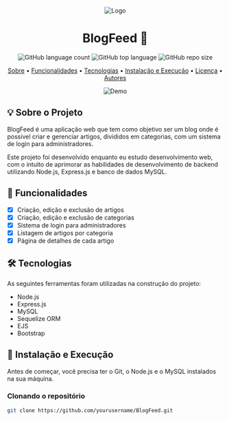 <p align="center">
  <img src="./public/images/logo.png" alt="Logo">
</p>

<h1 align="center">BlogFeed 📰</h1>

<p align="center">
  <img alt="GitHub language count" src="https://img.shields.io/github/languages/count/yourusername/BlogFeed?color=green">
  <img alt="GitHub top language" src="https://img.shields.io/github/languages/top/yourusername/BlogFeed?color=green">
  <img alt="GitHub repo size" src="https://img.shields.io/github/repo-size/yourusername/BlogFeed?color=green">
</p>

<p align="center">
  <a href="#-sobre-o-projeto">Sobre</a> •
  <a href="#-funcionalidades">Funcionalidades</a> •
  <a href="#-tecnologias">Tecnologias</a> •
  <a href="#-instalação-e-execução">Instalação e Execução</a> •
  <a href="#-licença">Licença</a> •
  <a href="#-autores">Autores</a>
</p>

<p align="center">
  <img src="./public/images/demo.gif" alt="Demo">
</p>

## 💡 Sobre o Projeto

BlogFeed é uma aplicação web que tem como objetivo ser um blog onde é possível criar e gerenciar artigos, divididos em categorias, com um sistema de login para administradores.

Este projeto foi desenvolvido enquanto eu estudo desenvolvimento web, com o intuito de aprimorar as habilidades de desenvolvimento de backend utilizando Node.js, Express.js e banco de dados MySQL.

## 📌 Funcionalidades

- [x] Criação, edição e exclusão de artigos
- [x] Criação, edição e exclusão de categorias
- [x] Sistema de login para administradores
- [x] Listagem de artigos por categoria
- [x] Página de detalhes de cada artigo

## 🛠 Tecnologias

As seguintes ferramentas foram utilizadas na construção do projeto:

- Node.js
- Express.js
- MySQL
- Sequelize ORM
- EJS
- Bootstrap

## 🚀 Instalação e Execução

Antes de começar, você precisa ter o Git, o Node.js e o MySQL instalados na sua máquina.

### Clonando o repositório

```bash
git clone https://github.com/yourusername/BlogFeed.git
